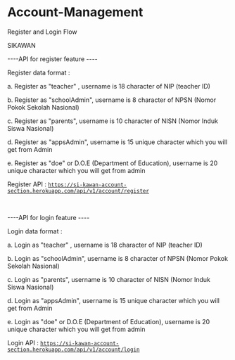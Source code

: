 # Account-Management
Register and Login Flow

SIKAWAN 

----API for register feature ----

Register data format :

a. Register as "teacher" , username is 18 character of NIP (teacher ID)

b. Register as "schoolAdmin", username is 8 character of NPSN (Nomor Pokok Sekolah Nasional)

c. Register as "parents", username is 10 character of NISN (Nomor Induk Siswa Nasional)

d. Register as "appsAdmin", username is 15 unique character which you will get from Admin

e. Register as "doe" or D.O.E (Department of Education), username is 20 unique character which you will get from admin

Register API : 
<code>https://si-kawan-account-section.herokuapp.com/api/v1/account/register</code>

</br>

----API for login feature ----

Login data format :

a. Login as "teacher" , username is 18 character of NIP (teacher ID)

b. Login as "schoolAdmin", username is 8 character of NPSN (Nomor Pokok Sekolah Nasional)

c. Login as "parents", username is 10 character of NISN (Nomor Induk Siswa Nasional)

d. Login as "appsAdmin", username is 15 unique character which you will get from Admin

e. Login as "doe" or D.O.E (Department of Education), username is 20 unique character which you will get from admin

Login API : 
<code>https://si-kawan-account-section.herokuapp.com/api/v1/account/login<code>
